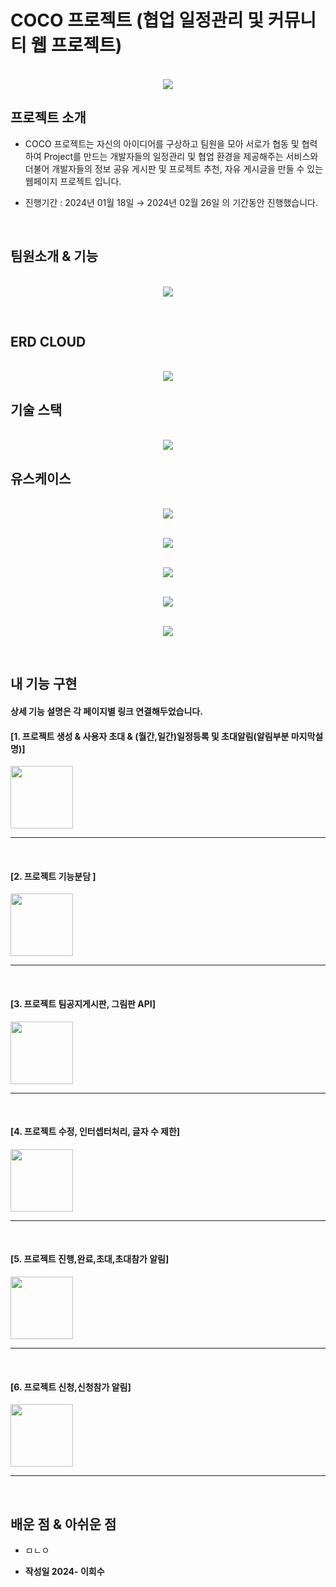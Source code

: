 # COCO 프로젝트 (협업 일정관리 및 커뮤니티 웹 프로젝트)

<p align="center">
  <br>
  <img src="./images/메인.jpg">
  <br>
</p>

## 프로젝트 소개

- COCO 프로젝트는 자신의 아이디어를 구상하고 팀원을 모아 서로가 협동 및 협력하여 Project를 만드는
  개발자들의 일정관리 및 협업 환경을 제공해주는 서비스와 더불어 개발자들의 정보 공유 게시판 및 프로젝트 추천, 자유 게시글을 만들 수 있는 웹페이지 프로젝트 입니다.


  
- 진행기간 : 2024년 01월 18일 → 2024년 02월 26일 의 기간동안 진행했습니다.

<br>

## 팀원소개 & 기능
<p align="center">
  <br>
  <img src="./images/팀원기능.jpg">
  <br>
</p>

<br>


## ERD CLOUD
<p align="center">
  <br>
  <img src="./images/ERD.jpg">
  <br>
</p>

## 기술 스택

<p align="center">
  <br>
  <img src="./images/기술스택.jpg">
  <br>
</p>

## 유스케이스
<p align="center">
  <br>
  <img src="./images/유스케이스1.jpg">
  <br>
</p>
<p align="center">
  <br>
  <img src="./images/유스케이스2.jpg">
  <br>
</p>
<p align="center">
  <br>
  <img src="./images/유스케이스3.jpg">
  <br>
</p>
<p align="center">
  <br>
  <img src="./images/유스케이스4.jpg">
  <br>
</p>
<p align="center">
  <br>
  <img src="./images/유스케이스5.jpg">
  <br>
</p>

<br>


## 내 기능 구현
#### 상세 기능 설명은 각 페이지별 링크 연결해두었습니다.
####  [1. 프로젝트 생성 & 사용자 초대 & (월간,일간)일정등록 및 초대알림(알림부분 마지막설명)]

<img width="100px;" src=""> 

<hr>

<br>

#### [2. 프로젝트 기능분담 ]
<img width="100px;" src=""> 

<hr>

<br>

#### [3. 프로젝트 팀공지게시판, 그림판 API]
<img width="100px;" src=""> 

<hr>

<br>

#### [4. 프로젝트 수정, 인터셉터처리, 글자 수 제한]
<img width="100px;" src=""> 

<hr>

<br>

#### [5. 프로젝트 진행,완료,초대,초대참가 알림]
<img width="100px;" src=""> 

<hr>

<br>

#### [6. 프로젝트 신청,신청참가 알림]
<img width="100px;" src=""> 

<hr>

<br>


## 배운 점 & 아쉬운 점

<p align="justify">
  
-  ㅁㄴㅇ

- <strong>작성일 2024- 이희수</strong> 

</p>

<br>
